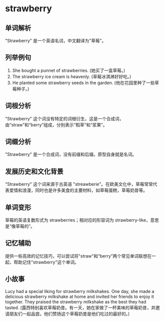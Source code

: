 # strawberry

## 单词解析

  

"Strawberry" 是一个英语名词，中文翻译为"草莓"。

  

## 列举例句

  

1.  She bought a punnet of strawberries. (她买了一盒草莓。)
2.  The strawberry ice cream is heavenly. (草莓冰淇淋好好吃。)
3.  He planted some strawberry seeds in the garden. (他在花园里种了一些草莓种子。)

  

## 词根分析

  

"Strawberry" 这个词没有特定的词根衍生，这是一个合成词，由“straw”和“berry”组成，分别表示“稻草”和“浆果”。

  

## 词缀分析

  

"Strawberry" 是一个合成词，没有前缀和后缀。原型自身就是名词。

  

## 发展历史和文化背景

  

"Strawberry" 这个词来源于古英语 "streawberie"。在欧美文化中，草莓常常代表爱情和浪漫，同时也是许多美食的主要材料，如草莓蛋糕，草莓奶昔等。

  

## 单词变形

  

草莓的英语复数形式为 strawberries；相对应的形容词为 strawberry-like，意思是“像草莓的”。

  

## 记忆辅助

  

提供一些高效的记忆技巧，可以尝试将"straw"和“berry”两个常见单词联想在一起，帮助记住"strawberry"这个单词。

  

## 小故事

  

Lucy had a special liking for strawberry milkshakes. One day, she made a delicious strawberry milkshake at home and invited her friends to enjoy it together. They praised the strawberry milkshake as the best they had tasted. (露西特别喜欢草莓奶昔。有一天，她在家做了一杯美味的草莓奶昔，并邀请朋友们一起品尝。他们赞扬这个草莓奶昔是他们吃过的最好的。)
